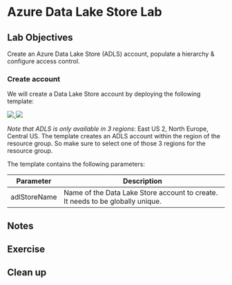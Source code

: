 # Azure Data Lake Store Lab

## Lab Objectives

Create an Azure Data Lake Store (ADLS) account, populate a hierarchy & configure access control.

### Create account

We will create a Data Lake Store account by deploying the following template:

<a href="https://portal.azure.com/#create/Microsoft.Template/uri/https%3A%2F%2Fraw.githubusercontent.com%2Fvplauzon%2Fazure-training%2Fmaster%2Fiaas-training%2F2.1%20-%20Data%20Lake%20Store%2FADLS.json"
target="_blank">
    <img src="http://azuredeploy.net/deploybutton.png"/>
</a>
<a href="http://armviz.io/#/?load=https%3A%2F%2Fraw.githubusercontent.com%2Fvplauzon%2Fazure-training%2Fmaster%2Fiaas-training%2F2.1%20-%20Data%20Lake%20Store%2FADLS.json" target="_blank">
    <img src="http://armviz.io/visualizebutton.png"/>
</a>

*Note that ADLS is only available in 3 regions*:  East US 2, North Europe, Central US.  The template creates an ADLS account within the region of the resource group.  So make sure to select one of those 3 regions for the resource group.

The template contains the following parameters:

Parameter | Description
--- | ---
adlStoreName | Name of the Data Lake Store account to create.  It needs to be globally unique.

## Notes

## Exercise

## Clean up

